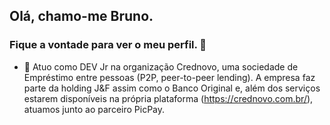 ## Olá, chamo-me Bruno.
### Fique a vontade para ver o meu perfil. 👋

- 🔭 Atuo como DEV Jr na organização Crednovo, uma sociedade de Empréstimo entre pessoas (P2P, peer-to-peer lending). A empresa faz parte da holding J&F assim como o Banco Original e, além dos serviços estarem disponíveis na própria plataforma (https://crednovo.com.br/), atuamos junto ao parceiro PicPay.



<!--

Here are some ideas to get you started:

- 🔭 I’m currently working on ...
- 🌱 I’m currently learning ...
- 👯 I’m looking to collaborate on ...
- 🤔 I’m looking for help with ...
- 💬 Ask me about ...
- 📫 How to reach me: ...
- 😄 Pronouns: ...
- ⚡ Fun fact: ...
-->
